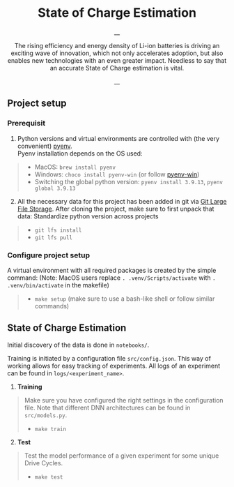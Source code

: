 <h1 align='center'><b>State of Charge Estimation</b></h1>

<p align='center'>
    __
</p>
<p align='center'>
    The rising efficiency and energy density of Li-ion batteries is driving an exciting wave of innovation, which not only accelerates adoption, but also enables new technologies with an even greater impact. Needless to say that an accurate State of Charge estimation is vital.
</p>
<p align='center'>
    __
</p>

## Project setup

### Prerequisit
1. Python versions and virtual environments are controlled with (the very convenient) [pyenv](https://github.com/pyenv/pyenv).  
Pyenv installation depends on the OS used:
> - MacOS: `brew install pyenv`
> - Windows: `choco install pyenv-win` (or follow [pyenv-win](https://github.com/pyenv-win/pyenv-win))
> - Switching the global python version: `pyenv install 3.9.13`, `pyenv global 3.9.13`

2. All the necessary data for this project has been added in git via [Git Large File Storage](https://git-lfs.github.com/). After cloning the project, make sure to first unpack that data: 
Standardize python version across projects
> - `git lfs install`  
> - `git lfs pull`

### Configure project setup
A virtual environment with all required packages is created by the simple command:
(Note: MacOS users replace `. .venv/Scripts/activate` with `. .venv/bin/activate` in the makefile)
> - `make setup` (make sure to use a bash-like shell or follow similar commands)


## State of Charge Estimation

Initial discovery of the data is done in `notebooks/`.

Training is initiated by a configuration file `src/config.json`. This way of working allows for easy tracking of experiments. All logs of an experiment can be found in `logs/<experiment_name>`. 

1. **Training**

> Make sure you have configured the right settings in the configuration file. Note that different DNN architectures can be found in `src/models.py`.  
> - `make train`

2. **Test**

> Test the model performance of a given experiment for some unique Drive Cycles.  
> - `make test`